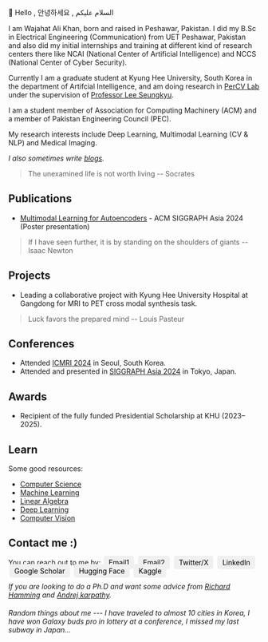 👋 Hello , 안녕하세요 , السلام علیکم

I am Wajahat Ali Khan, born and raised in Peshawar, Pakistan. I did my B.Sc in Electrical Engineering (Communication) from UET Peshawar, Pakistan and also did my initial internships and training at different kind of research centers there like NCAI (National Center of Artificial Intelligence) and NCCS (National Center of Cyber Security). 

Currently I am a graduate student at Kyung Hee University, South Korea in the department of Artifcial Intelligence, and am doing research in [PerCV Lab](https://cvlab.khu.ac.kr/) under the supervision of [Professor Lee Seungkyu](https://scholar.google.com/citations?user=3Pf6C6cAAAAJ&hl=en).

I am a student member of Association for Computing Machinery (ACM) and a member of Pakistan Engineering Council (PEC).

My research interests include Deep Learning, Multimodal Learning (CV & NLP) and Medical Imaging.

*I also sometimes write [blogs](https://wajahat-alikhan.github.io/blog/).*



> The unexamined life is not worth living -- Socrates







## Publications
* [Multimodal Learning for Autoencoders](https://dl.acm.org/doi/10.1145/3681756.3697974) - ACM SIGGRAPH Asia 2024 (Poster presentation)


> If I have seen further, it is by standing on the shoulders of giants -- Isaac Newton




## Projects
* Leading a collaborative project with Kyung Hee University Hospital at Gangdong for MRI to PET cross modal synthesis task.

> Luck favors the prepared mind -- Louis Pasteur

## Conferences
* Attended [ICMRI 2024](https://www.linkedin.com/posts/wajahat-alikhan_attendance-certificate-icmri-2024-activity-7261981808290914305-cKNh?utm_source=share&utm_medium=member_desktop) in Seoul, South Korea.
* Attended and presented in [SIGGRAPH Asia 2024](https://www.linkedin.com/feed/update/urn:li:activity:7279899545914810368/) in Tokyo, Japan.



## Awards
* Recipient of the fully funded Presidential Scholarship at KHU (2023–2025).


## Learn
Some good resources:
- [Computer Science](https://cs50.harvard.edu/x/2024/)
- [Machine Learning](https://www.coursera.org/specializations/machine-learning-introduction?utm_source=gg&utm_medium=sem&utm_campaign=b2c_apac_machine-learning-introduction_stanford-deeplearning.ai_ftcof_specializations_arte_mar-24_dr_geo-set-1-multi_sem_rsa_gads_lg-all&utm_content=b2c&campaignid=21120637622&adgroupid=158026601657&device=c&keyword=best%20machine%20learning%20coursera&matchtype=p&network=g&devicemodel=&adpostion=&creativeid=698160336215&hide_mobile_promo&gad_source=1&gclid=Cj0KCQjw-5y1BhC-ARIsAAM_oKm638e9ygT1FqLu9oQJUw9xJJFo6esdyKyx1iH-tHNJlgXmna2sSQgaAqQ6EALw_wcB)
- [Linear Algebra](https://ocw.mit.edu/courses/18-06-linear-algebra-spring-2010/video_galleries/video-lectures/)
- [Deep Learning](https://course.fast.ai/)
- [Computer Vision](https://www.youtube.com/watch?v=NfnWJUyUJYU&list=PLkt2uSq6rBVctENoVBg1TpCC7OQi31AlC)

## Contact me :)
You can reach out to me by:
<a href="mailto:wajahat@khu.ac.kr" style="background-color: #f0f0f0; color: black; padding: 5px 10px; text-decoration: none; border-radius: 5px; margin: 2px;">Email1</a>
<a href="mailto:wajahatalikhan@acm.org" style="background-color: #f0f0f0; color: black; padding: 5px 10px; text-decoration: none; border-radius: 5px; margin: 2px;">Email2</a>
<a href="https://x.com/_wajahatalikhan" style="background-color: #f0f0f0; color: black; padding: 5px 10px; text-decoration: none; border-radius: 5px; margin: 2px;">Twitter/X</a>
<a href="https://www.linkedin.com/in/wajahat-alikhan/" style="background-color: #f0f0f0; color: black; padding: 5px 10px; text-decoration: none; border-radius: 5px; margin: 2px;">LinkedIn</a>
<a href="https://scholar.google.com/citations?user=NBMWa-UAAAAJ&hl=en&oi=ao" style="background-color: #f0f0f0; color: black; padding: 5px 10px; text-decoration: none; border-radius: 5px; margin: 2px;">Google Scholar</a>
<a href="https://huggingface.co/wajahatalikhan" style="background-color: #f0f0f0; color: black; padding: 5px 10px; text-decoration: none; border-radius: 5px; margin: 2px;">Hugging Face</a>
<a href="https://www.kaggle.com/wajahatagi" style="background-color: #f0f0f0; color: black; padding: 5px 10px; text-decoration: none; border-radius: 5px; margin: 2px;">Kaggle</a>


*If you are looking to do a Ph.D and want some advice from [Richard Hamming](https://www.cs.virginia.edu/~robins/YouAndYourResearch.html) and [Andrej karpathy](https://karpathy.github.io/2016/09/07/phd/).*


###### Random things about me --- I have traveled to almost 10 cities in Korea, I have won Galaxy buds pro in lottery at a conference, I missed my last subway in Japan...







